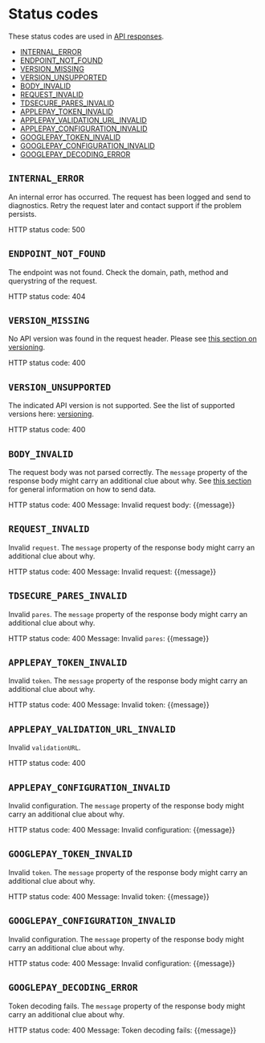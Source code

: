 # Status codes

These status codes are used in [API responses](readme.md#response).

- [INTERNAL_ERROR](#internal_error)
- [ENDPOINT_NOT_FOUND](#endpoint_not_found)
- [VERSION_MISSING](#version_missing)
- [VERSION_UNSUPPORTED](#version_unsupported)
- [BODY_INVALID](#body_invalid)
- [REQUEST_INVALID](#request_invalid)
- [TDSECURE_PARES_INVALID](#tdsecure_pares_invalid)
- [APPLEPAY_TOKEN_INVALID](#applepay_token_invalid)
- [APPLEPAY_VALIDATION_URL_INVALID](#applepay_validation_url_invalid)
- [APPLEPAY_CONFIGURATION_INVALID](#applepay_configuration_invalid)
- [GOOGLEPAY_TOKEN_INVALID](#googlepay_token_invalid)
- [GOOGLEPAY_CONFIGURATION_INVALID](#googlepay_configuration_invalid)
- [GOOGLEPAY_DECODING_ERROR](#googlepay_decoding_error)

## `INTERNAL_ERROR`

An internal error has occurred. The request has been logged and send to diagnostics. Retry the request later and contact support if the problem persists.

HTTP status code: 500

## `ENDPOINT_NOT_FOUND`

The endpoint was not found. Check the domain, path, method and querystring of the request.

HTTP status code: 404

## `VERSION_MISSING`

No API version was found in the request header. Please see [this section on versioning](readme.md#versioning).

HTTP status code: 400

## `VERSION_UNSUPPORTED`

The indicated API version is not supported. See the list of supported versions here: [versioning](readme.md#versioning).

HTTP status code: 400

## `BODY_INVALID`

The request body was not parsed correctly. The `message` property of the response body might carry an additional clue about why. See [this section](readme#request-data) for general information on how to send data.

HTTP status code: 400
Message: Invalid request body: {{message}}

## `REQUEST_INVALID`

Invalid `request`.  The `message` property of the response body might carry an additional clue about why.

HTTP status code: 400
Message: Invalid request: {{message}}

## `TDSECURE_PARES_INVALID`

Invalid `pares`.  The `message` property of the response body might carry an additional clue about why.

HTTP status code: 400
Message: Invalid `pares`: {{message}}

## `APPLEPAY_TOKEN_INVALID`

Invalid `token`.  The `message` property of the response body might carry an additional clue about why.

HTTP status code: 400
Message: Invalid token: {{message}}

## `APPLEPAY_VALIDATION_URL_INVALID`

Invalid `validationURL`.

HTTP status code: 400

## `APPLEPAY_CONFIGURATION_INVALID`

Invalid configuration. The `message` property of the response body might carry an additional clue about why.

HTTP status code: 400
Message: Invalid configuration: {{message}}

## `GOOGLEPAY_TOKEN_INVALID`

Invalid `token`.  The `message` property of the response body might carry an additional clue about why.

HTTP status code: 400
Message: Invalid token: {{message}}

## `GOOGLEPAY_CONFIGURATION_INVALID`

Invalid configuration. The `message` property of the response body might carry an additional clue about why.

HTTP status code: 400
Message: Invalid configuration: {{message}}

## `GOOGLEPAY_DECODING_ERROR`

Token decoding fails. The `message` property of the response body might carry an additional clue about why.

HTTP status code: 400
Message: Token decoding fails: {{message}}
